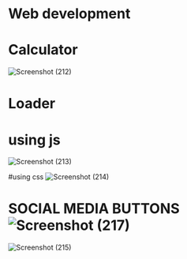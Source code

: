 # Web development



# Calculator



![Screenshot (212)](https://user-images.githubusercontent.com/101344389/195559114-5c404beb-7a1a-47b8-b351-e17a1bc94a14.png)


# Loader







# using js 


![Screenshot (213)](https://user-images.githubusercontent.com/101344389/195559825-5eb75a7a-7a26-4323-b3d7-421f8fb06b96.png)
 
 #using css
![Screenshot (214)](https://user-images.githubusercontent.com/101344389/195559800-3a18676f-87d2-49d0-869e-66445ba99e04.png)





# SOCIAL MEDIA BUTTONS![Screenshot (217)](https://user-images.githubusercontent.com/101344389/195560481-83bd089a-d085-4221-a422-8e10a3a07134.png)

![Screenshot (215)](https://user-images.githubusercontent.com/101344389/195560520-fd4b675d-49b9-48a2-879f-fe4cf0ef1f10.png)


